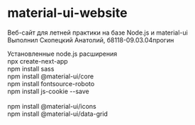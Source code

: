 # material-ui-website
Веб-сайт для летней практики на базе Node.js и material-ui <br>
Выполнил Скопецкий Анатолий, б8118-09.03.04прогин <br>

Установленные node.js расширения <br>
npx create-next-app <br>
npm install sass <br>
npm install @material-ui/core <br>
npm install fontsource-roboto <br>
npm install js-cookie --save <br>
 <br>
npm install @material-ui/icons <br>
npm install @material-ui/data-grid <br>
